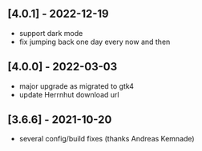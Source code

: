## [4.0.1] - 2022-12-19
- support dark mode
- fix jumping back one day every now and then

## [4.0.0] - 2022-03-03
- major upgrade as migrated to gtk4
- update Herrnhut download url

## [3.6.6] - 2021-10-20
- several config/build fixes (thanks Andreas Kemnade)